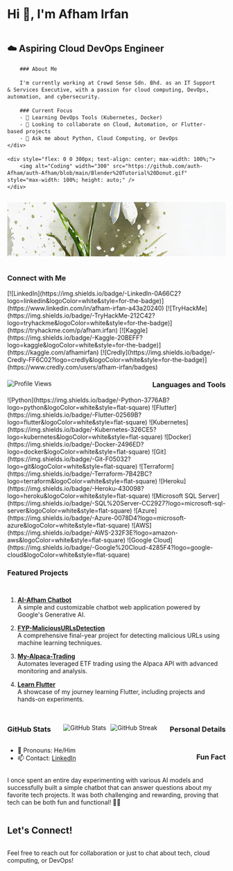 # Hi 👋, I'm Afham Irfan

<div style="display: flex; flex-wrap: wrap; align-items: center; justify-content: space-between; width: 100%;">
    <div style="flex: 1; min-width: 300px; margin-right: 20px;">
        <h2>☁️ Aspiring Cloud DevOps Engineer</h2>
        
        ### About Me
        
        I'm currently working at Crowd Sense Sdn. Bhd. as an IT Support & Services Executive, with a passion for cloud computing, DevOps, automation, and cybersecurity.
        
        ### Current Focus
        - 🌱 Learning DevOps Tools (Kubernetes, Docker)
        - 👯 Looking to collaborate on Cloud, Automation, or Flutter-based projects
        - 💬 Ask me about Python, Cloud Computing, or DevOps
    </div>
    
    <div style="flex: 0 0 300px; text-align: center; max-width: 100%;">
        <img alt="Coding" width="300" src="https://github.com/auth-Afham/auth-Afham/blob/main/Blender%20Tutorial%20Donut.gif" style="max-width: 100%; height: auto;" />
    </div>
</div>

[![Header](https://github.com/auth-Afham/auth-Afham/blob/main/1727404074887.jpg)](https://ai-afham.netlify.app/)

### Connect with Me
<div style="display: flex; flex-wrap: wrap; gap: 10px; justify-content: center;">
    [![LinkedIn](https://img.shields.io/badge/-LinkedIn-0A66C2?logo=linkedin&logoColor=white&style=for-the-badge)](https://www.linkedin.com/in/afham-irfan-a43a20240)
    [![TryHackMe](https://img.shields.io/badge/-TryHackMe-212C42?logo=tryhackme&logoColor=white&style=for-the-badge)](https://tryhackme.com/p/afham.irfan)
    [![Kaggle](https://img.shields.io/badge/-Kaggle-20BEFF?logo=kaggle&logoColor=white&style=for-the-badge)](https://kaggle.com/afhamirfan)
    [![Credly](https://img.shields.io/badge/-Credly-FF6C02?logo=credly&logoColor=white&style=for-the-badge)](https://www.credly.com/users/afham-irfan/badges)
</div>

![Profile Views](https://komarev.com/ghpvc/?username=auth-Afham&label=Profile%20views&color=0e75b6&style=flat)

### Languages and Tools
<div style="display: flex; flex-wrap: wrap; gap: 10px; justify-content: center;">
    ![Python](https://img.shields.io/badge/-Python-3776AB?logo=python&logoColor=white&style=flat-square)
    ![Flutter](https://img.shields.io/badge/-Flutter-02569B?logo=flutter&logoColor=white&style=flat-square)
    ![Kubernetes](https://img.shields.io/badge/-Kubernetes-326CE5?logo=kubernetes&logoColor=white&style=flat-square)
    ![Docker](https://img.shields.io/badge/-Docker-2496ED?logo=docker&logoColor=white&style=flat-square)
    ![Git](https://img.shields.io/badge/-Git-F05032?logo=git&logoColor=white&style=flat-square)
    ![Terraform](https://img.shields.io/badge/-Terraform-7B42BC?logo=terraform&logoColor=white&style=flat-square)
    ![Heroku](https://img.shields.io/badge/-Heroku-430098?logo=heroku&logoColor=white&style=flat-square)
    ![Microsoft SQL Server](https://img.shields.io/badge/-SQL%20Server-CC2927?logo=microsoft-sql-server&logoColor=white&style=flat-square)
    ![Azure](https://img.shields.io/badge/-Azure-0078D4?logo=microsoft-azure&logoColor=white&style=flat-square)
    ![AWS](https://img.shields.io/badge/-AWS-232F3E?logo=amazon-aws&logoColor=white&style=flat-square)
    ![Google Cloud](https://img.shields.io/badge/-Google%20Cloud-4285F4?logo=google-cloud&logoColor=white&style=flat-square)
</div>

### Featured Projects
1. **[AI-Afham Chatbot](https://github.com/auth-Afham/AI-Afham-Chatbot)**  
   A simple and customizable chatbot web application powered by Google's Generative AI.

2. **[FYP-MaliciousURLsDetection](https://github.com/auth-Afham/FYP-MaliciousURLsDetection)**  
   A comprehensive final-year project for detecting malicious URLs using machine learning techniques.

3. **[My-Alpaca-Trading](https://github.com/auth-Afham/My-Alpaca-Trading)**  
   Automates leveraged ETF trading using the Alpaca API with advanced monitoring and analysis.

4. **[Learn Flutter](https://github.com/auth-Afham/Learn-Flutter)**  
   A showcase of my journey learning Flutter, including projects and hands-on experiments.

### GitHub Stats
<div style="display: flex; flex-wrap: wrap; gap: 10px; justify-content: center;">
    <img src="https://github-readme-stats.vercel.app/api?username=auth-Afham&show_icons=true" alt="GitHub Stats" style="max-width: 100%; height: auto;" />
    <img src="https://github-readme-streak-stats.herokuapp.com?user=auth-Afham" alt="GitHub Streak" style="max-width: 100%; height: auto;" />
</div>

### Personal Details
- 👀 Pronouns: He/Him
- 📫 Contact: [LinkedIn](https://www.linkedin.com/in/afham-irfan-a43a20240)

### Fun Fact
I once spent an entire day experimenting with various AI models and successfully built a simple chatbot that can answer questions about my favorite tech projects. It was both challenging and rewarding, proving that tech can be both fun and functional! 🤖💬

## Let's Connect!
Feel free to reach out for collaboration or just to chat about tech, cloud computing, or DevOps!

<style>
@media screen and (max-width: 768px) {
    body {
        padding: 10px;
    }
    h1, h2, h3 {
        text-align: center;
    }
    div[style*="display: flex"] {
        flex-direction: column;
        align-items: center;
    }
    img {
        max-width: 100%;
        height: auto;
        margin-bottom: 15px;
    }
    .badges-container {
        justify-content: center;
        flex-wrap: wrap;
    }
}
</style>
